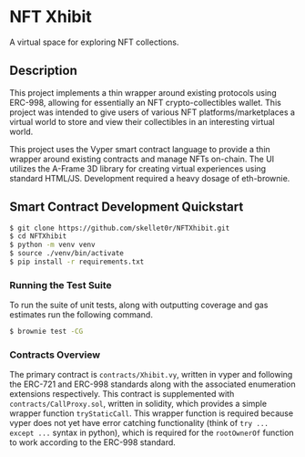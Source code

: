 # NFT Xhibit

A virtual space for exploring NFT collections.

## Description

This project implements a thin wrapper around existing protocols using ERC-998, allowing for essentially an NFT crypto-collectibles wallet.
This project was intended to give users of various NFT platforms/marketplaces a virtual world to store and view their collectibles in an
interesting virtual world.

This project uses the Vyper smart contract language to provide a thin wrapper around existing contracts and manage NFTs on-chain.
The UI utilizes the A-Frame 3D library for creating virtual experiences using standard HTML/JS.
Development required a heavy dosage of eth-brownie.

## Smart Contract Development Quickstart

```bash
$ git clone https://github.com/skellet0r/NFTXhibit.git
$ cd NFTXhibit
$ python -m venv venv
$ source ./venv/bin/activate
$ pip install -r requirements.txt
```

### Running the Test Suite

To run the suite of unit tests, along with outputting coverage and gas estimates run the following command.

```bash
$ brownie test -CG
```

### Contracts Overview

The primary contract is `contracts/Xhibit.vy`, written in vyper and following the ERC-721 and ERC-998 standards along with the associated enumeration extensions respectively.
This contract is supplemented with `contracts/CallProxy.sol`, written in solidity, which provides a simple wrapper function `tryStaticCall`. This wrapper function
is required because vyper does not yet have error catching functionality (think of `try ... except ...` syntax in python), which is required for the `rootOwnerOf` function to work
according to the ERC-998 standard.
